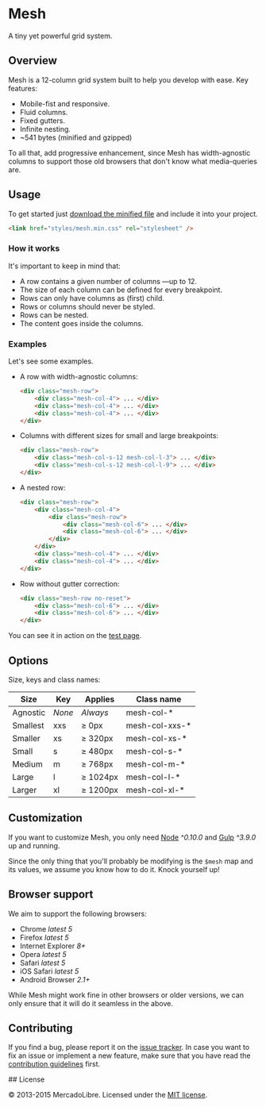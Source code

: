 # Mesh

A tiny yet powerful grid system.

## Overview

Mesh is a 12-column grid system built to help you develop with ease.
Key features:

- Mobile-fist and responsive.
- Fluid columns.
- Fixed gutters.
- Infinite nesting.
- ~541 bytes (minified and gzipped)

To all that, add progressive enhancement, since Mesh has width-agnostic columns
to support those old browsers that don't know what media-queries are.

## Usage

To get started just [download the minified file](dist/mesh.min.css) and include
it into your project.

```html
<link href="styles/mesh.min.css" rel="stylesheet" />
```

### How it works

It's important to keep in mind that:

- A row contains a given number of columns —up to 12.
- The size of each column can be defined for every breakpoint.
- Rows can only have columns as (first) child.
- Rows or columns should never be styled.
- Rows can be nested.
- The content goes inside the columns.

### Examples

Let's see some examples.

- A row with width-agnostic columns:

    ```html
    <div class="mesh-row">
        <div class="mesh-col-4"> ... </div>
        <div class="mesh-col-4"> ... </div>
        <div class="mesh-col-4"> ... </div>
    </div>
    ```

- Columns with different sizes for small and large breakpoints:

    ```html
    <div class="mesh-row">
        <div class="mesh-col-s-12 mesh-col-l-3"> ... </div>
        <div class="mesh-col-s-12 mesh-col-l-9"> ... </div>
    </div>
    ```

- A nested row:

    ```html
    <div class="mesh-row">
        <div class="mesh-col-4">
            <div class="mesh-row">
                <div class="mesh-col-6"> ... </div>
                <div class="mesh-col-6"> ... </div>
            </div>
        </div>
        <div class="mesh-col-4"> ... </div>
        <div class="mesh-col-4"> ... </div>
    </div>
    ```

- Row without gutter correction:

    ```html
    <div class="mesh-row no-reset">
        <div class="mesh-col-6"> ... </div>
        <div class="mesh-col-6"> ... </div>
    </div>
    ```

You can see it in action on the
[test page](https://mercadolibre.github.io/mesh/test/test.html).

## Options

Size, keys and class names:

| Size     | Key    | Applies  | Class name     |
|----------|--------|----------|----------------|
| Agnostic | *None* | *Always* | mesh-col-*     |
| Smallest | xxs    | ≥ 0px    | mesh-col-xxs-* |
| Smaller  | xs     | ≥ 320px  | mesh-col-xs-*  |
| Small    | s      | ≥ 480px  | mesh-col-s-*   |
| Medium   | m      | ≥ 768px  | mesh-col-m-*   |
| Large    | l      | ≥ 1024px | mesh-col-l-*   |
| Larger   | xl     | ≥ 1200px | mesh-col-xl-*  |

## Customization

If you want to customize Mesh, you only need [Node](https://nodejs.org/)
*^0.10.0* and [Gulp](http://gulpjs.com/) *^3.9.0* up and running.

Since the only thing that you'll probably be modifying is the `$mesh` map and
its values, we assume you know how to do it. Knock yourself up!

## Browser support

We aim to support the following browsers:

- Chrome *latest 5*
- Firefox *latest 5*
- Internet Explorer *8+*
- Opera *latest 5*
- Safari *latest 5*
- iOS Safari *latest 5*
- Android Browser *2.1+*

While Mesh might work fine in other browsers or older versions, we can only
ensure that it will do it seamless in the above.

## Contributing

If you find a bug, please report it on the [issue tracker](issues/new).
In case you want to fix an issue or implement a new feature, make sure that
you have read the [contribution guidelines](contributing.md) first.

## License

© 2013-2015 MercadoLibre. Licensed under the [MIT license](license.txt).

